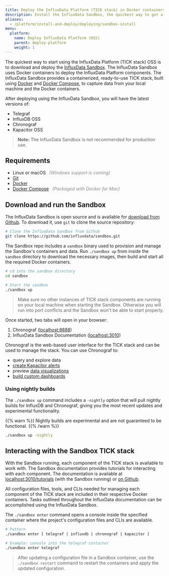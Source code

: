 ```yaml
---
title: Deploy the InfluxData Platform (TICK stack) in Docker containers
description: Install the InfluxData Sandbox, the quickest way to get a TICK stack up and running and ready for exploration and testing.
aliases:
  - /platform/install-and-deploy/deploying/sandbox-install
menu:
  platform:
    name: Deploy InfluxData Platform (OSS)
    parent: deploy-platform
    weight: 1
---
```


The quickest way to start using the InfluxData Platform (TICK stack) OSS is to download and deploy the [InfluxData Sandbox](https://github.com/influxdata/sandbox). The InfluxData Sandbox uses Docker containers to deploy the InfluxData Platform components. The InfluxData Sandbox provides a containerized, ready-to-use TICK stack, built using [Docker](https://www.docker.com) and [Docker Compose](https://docs.docker.com/compose/overview/), to capture data from your local machine and the Docker containers.

After deploying using the InfluxData Sandbox, you will have the latest versions of:
* Telegraf
* InfluxDB OSS
* Chronograf
* Kapacitor OSS

> **Note:** The InfluxData Sandbox is not recommended for production use.

## Requirements

- Linux or macOS <em style="opacity:.5;margin-left:.5em;">(Windows support is coming)</em>
- [Git](https://git-scm.com/)
- [Docker](https://docs.docker.com/install/#supported-platforms)
- [Docker Compose](https://docs.docker.com/compose/install/)
<em style="opacity:.5;margin-left:.5em;">(Packaged with Docker for Mac)</em>

## Download and run the Sandbox

The InfluxData Sandbox is open source and is available for
[download from Github](https://github.com/influxdata/sandbox).
To download it, use `git` to clone the source repository:

```bash
# Clone the InfluxData Sandbox from Github
git clone https://github.com/influxdata/sandbox.git
```

The Sandbox repo includes a `sandbox` binary used to provision and manage the
Sandbox's containers and data. Run `./sandbox up` from inside the `sandbox` directory
to download the necessary images, then build and start all the required Docker containers.

```bash
# cd into the sandbox directory
cd sandbox

# Start the sandbox
./sandbox up
```

> Make sure no other instances of TICK stack components are running on your local
> machine when starting the Sandbox. Otherwise you will run into port conflicts
> and the Sandbox won't be able to start properly.

Once started, two tabs will open in your browser:

1. Chronograf ([localhost:8888](http://localhost:8888))
2. InfluxData Sandbox Documentation  ([localhost:3010](http://localhost:3010))

Chronograf is the web-based user interface for the TICK stack and can be used to manage the stack. You can use Chronograf to:

* query and explore data
* [create Kapacitor alerts](/chronograf/v1.6/guides/create-alert-rules/)
* preview [data visualizations](/chronograf/v1.6/guides/visualization-types/)
* [build custom dashboards](/chronograf/v1.6/guides/create-a-dashboard/)

### Using nightly builds

The `./sandbox up` command includes a `-nightly` option that will pull nightly
builds for InfluxDB and Chronograf, giving you the most recent updates and
experimental functionality.

{{% warn %}}
Nightly builds are experimental and are not guaranteed to be functional.
{{% /warn %}}

```bash
./sandbox up -nightly
```

## Interacting with the Sandbox TICK stack

With the Sandbox running, each component of the TICK stack is available to work with.
The Sandbox documentation provides tutorials for interacting with each component.
The documentation is available at [localhost:3010/tutorials](http://localhost:3010/tutorials)
(with the Sandbox running) or [on Github](https://github.com/influxdata/sandbox/tree/master/documentation/static/tutorials).

All configuration files, tools, and CLIs needed for managing each component of the
TICK stack are included in their respective Docker containers.
Tasks outlined throughout the InfluxData documentation can be accomplished using
the InfluxData Sandbox.

The `./sandbox enter` command opens a console inside the specified container where
the project's configuration files and CLIs are available.

```bash
# Pattern
./sandbox enter [ telegraf | influxdb | chronograf | kapacitor ]

# Example: console into the telegraf container
./sandbox enter telegraf
```

> After updating a configuration file in a Sandbox container, use the `./sandbox restart`
> command to restart the containers and apply the updated configuration.
